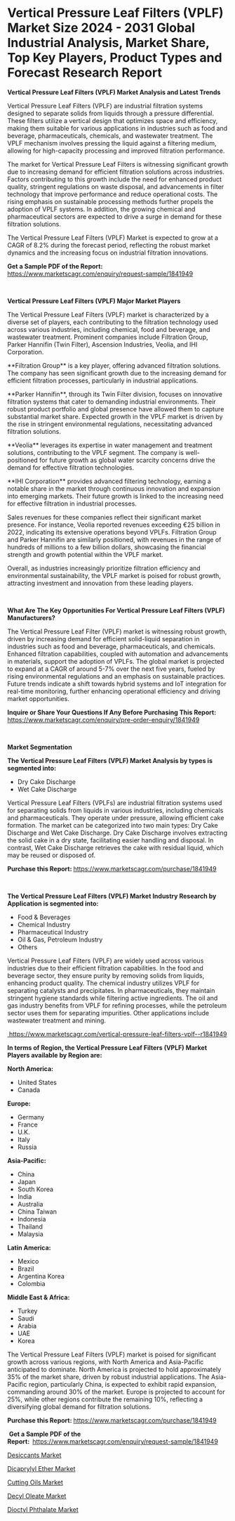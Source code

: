<p><h1>Vertical Pressure Leaf Filters (VPLF) Market Size 2024 - 2031 Global Industrial Analysis, Market Share, Top Key Players, Product Types and Forecast Research Report</h1></p><p><strong>Vertical Pressure Leaf Filters (VPLF) Market Analysis and Latest Trends</strong></p>
<p><p>Vertical Pressure Leaf Filters (VPLF) are industrial filtration systems designed to separate solids from liquids through a pressure differential. These filters utilize a vertical design that optimizes space and efficiency, making them suitable for various applications in industries such as food and beverage, pharmaceuticals, chemicals, and wastewater treatment. The VPLF mechanism involves pressing the liquid against a filtering medium, allowing for high-capacity processing and improved filtration performance.</p><p>The market for Vertical Pressure Leaf Filters is witnessing significant growth due to increasing demand for efficient filtration solutions across industries. Factors contributing to this growth include the need for enhanced product quality, stringent regulations on waste disposal, and advancements in filter technology that improve performance and reduce operational costs. The rising emphasis on sustainable processing methods further propels the adoption of VPLF systems. In addition, the growing chemical and pharmaceutical sectors are expected to drive a surge in demand for these filtration solutions.</p><p>The Vertical Pressure Leaf Filters (VPLF) Market is expected to grow at a CAGR of 8.2% during the forecast period, reflecting the robust market dynamics and the increasing focus on industrial filtration innovations.</p></p>
<p><strong>Get a Sample PDF of the Report:&nbsp;</strong> <a href="https://www.marketscagr.com/enquiry/request-sample/1841949?utm_campaign=1745&utm_medium=2&utm_source=Github&utm_content=ia&utm_term=16102024&utm_id=vertical-pressure-leaf-filters-vplf">https://www.marketscagr.com/enquiry/request-sample/1841949</a></p>
<p>&nbsp;</p>
<p><strong>Vertical Pressure Leaf Filters (VPLF) Major Market Players</strong></p>
<p><p>The Vertical Pressure Leaf Filters (VPLF) market is characterized by a diverse set of players, each contributing to the filtration technology used across various industries, including chemical, food and beverage, and wastewater treatment. Prominent companies include Filtration Group, Parker Hannifin (Twin Filter), Ascension Industries, Veolia, and IHI Corporation.</p><p>**Filtration Group** is a key player, offering advanced filtration solutions. The company has seen significant growth due to the increasing demand for efficient filtration processes, particularly in industrial applications. </p><p>**Parker Hannifin**, through its Twin Filter division, focuses on innovative filtration systems that cater to demanding industrial environments. Their robust product portfolio and global presence have allowed them to capture substantial market share. Expected growth in the VPLF market is driven by the rise in stringent environmental regulations, necessitating advanced filtration solutions.</p><p>**Veolia** leverages its expertise in water management and treatment solutions, contributing to the VPLF segment. The company is well-positioned for future growth as global water scarcity concerns drive the demand for effective filtration technologies.</p><p>**IHI Corporation** provides advanced filtering technology, earning a notable share in the market through continuous innovation and expansion into emerging markets. Their future growth is linked to the increasing need for effective filtration in industrial processes.</p><p>Sales revenues for these companies reflect their significant market presence. For instance, Veolia reported revenues exceeding €25 billion in 2022, indicating its extensive operations beyond VPLFs. Filtration Group and Parker Hannifin are similarly positioned, with revenues in the range of hundreds of millions to a few billion dollars, showcasing the financial strength and growth potential within the VPLF market.</p><p>Overall, as industries increasingly prioritize filtration efficiency and environmental sustainability, the VPLF market is poised for robust growth, attracting investment and innovation from these leading players.</p></p>
<p>&nbsp;</p>
<p><strong>What Are The Key Opportunities For Vertical Pressure Leaf Filters (VPLF) Manufacturers?</strong></p>
<p><p>The Vertical Pressure Leaf Filter (VPLF) market is witnessing robust growth, driven by increasing demand for efficient solid-liquid separation in industries such as food and beverage, pharmaceuticals, and chemicals. Enhanced filtration capabilities, coupled with automation and advancements in materials, support the adoption of VPLFs. The global market is projected to expand at a CAGR of around 5-7% over the next five years, fueled by rising environmental regulations and an emphasis on sustainable practices. Future trends indicate a shift towards hybrid systems and IoT integration for real-time monitoring, further enhancing operational efficiency and driving market opportunities.</p></p>
<p><strong>Inquire or Share Your Questions If Any Before Purchasing This Report:</strong> <a href="https://www.marketscagr.com/enquiry/pre-order-enquiry/1841949?utm_campaign=1745&utm_medium=2&utm_source=Github&utm_content=ia&utm_term=16102024&utm_id=vertical-pressure-leaf-filters-vplf">https://www.marketscagr.com/enquiry/pre-order-enquiry/1841949</a></p>
<p>&nbsp;</p>
<p><strong>Market Segmentation</strong></p>
<p><strong>The Vertical Pressure Leaf Filters (VPLF) Market Analysis by types is segmented into:</strong></p>
<p><ul><li>Dry Cake Discharge</li><li>Wet Cake Discharge</li></ul></p>
<p><p>Vertical Pressure Leaf Filters (VPLFs) are industrial filtration systems used for separating solids from liquids in various industries, including chemicals and pharmaceuticals. They operate under pressure, allowing efficient cake formation. The market can be categorized into two main types: Dry Cake Discharge and Wet Cake Discharge. Dry Cake Discharge involves extracting the solid cake in a dry state, facilitating easier handling and disposal. In contrast, Wet Cake Discharge retrieves the cake with residual liquid, which may be reused or disposed of.</p></p>
<p><strong>Purchase this Report:&nbsp;</strong><a href="https://www.marketscagr.com/purchase/1841949?utm_campaign=1745&utm_medium=2&utm_source=Github&utm_content=ia&utm_term=16102024&utm_id=vertical-pressure-leaf-filters-vplf">https://www.marketscagr.com/purchase/1841949</a></p>
<p>&nbsp;</p>
<p><strong>The Vertical Pressure Leaf Filters (VPLF) Market Industry Research by Application is segmented into:</strong></p>
<p><ul><li>Food & Beverages</li><li>Chemical Industry</li><li>Pharmaceutical Industry</li><li>Oil & Gas, Petroleum Industry</li><li>Others</li></ul></p>
<p><p>Vertical Pressure Leaf Filters (VPLF) are widely used across various industries due to their efficient filtration capabilities. In the food and beverage sector, they ensure purity by removing solids from liquids, enhancing product quality. The chemical industry utilizes VPLF for separating catalysts and precipitates. In pharmaceuticals, they maintain stringent hygiene standards while filtering active ingredients. The oil and gas industry benefits from VPLF for refining processes, while the petroleum sector uses them for separating impurities. Other applications include wastewater treatment and mining.</p></p>
<p><a href="https://www.marketscagr.com/vertical-pressure-leaf-filters-vplf--r1841949?utm_campaign=1745&utm_medium=2&utm_source=Github&utm_content=ia&utm_term=16102024&utm_id=vertical-pressure-leaf-filters-vplf">&nbsp;https://www.marketscagr.com/vertical-pressure-leaf-filters-vplf--r1841949</a></p>
<p><strong>In terms of Region, the Vertical Pressure Leaf Filters (VPLF) Market Players available by Region are:</strong></p>
<p>
    <p> <strong> North America: </strong>
        <ul>
            <li>United States</li>
            <li>Canada</li>
        </ul>
        </p> 
    <p> <strong> Europe: </strong>
        <ul>
            <li>Germany</li>
            <li>France</li>
            <li>U.K.</li>
            <li>Italy</li>
            <li>Russia</li>
        </ul>
        </p> 
    <p> <strong> Asia-Pacific: </strong>
        <ul>
            <li>China</li>
            <li>Japan</li>
            <li>South Korea</li>
            <li>India</li>
            <li>Australia</li>
            <li>China Taiwan</li>
            <li>Indonesia</li>
            <li>Thailand</li>
            <li>Malaysia</li>
        </ul>
        </p> 
    <p> <strong> Latin America: </strong>
        <ul>
            <li>Mexico</li>
            <li>Brazil</li>
            <li>Argentina Korea</li>
            <li>Colombia</li>
        </ul>
        </p> 
    <p> <strong> Middle East & Africa: </strong>
        <ul>
            <li>Turkey</li>
            <li>Saudi</li>
            <li>Arabia</li>
            <li>UAE</li>
            <li>Korea</li>
        </ul>
    </p>
    </p>
<p><p>The Vertical Pressure Leaf Filters (VPLF) market is poised for significant growth across various regions, with North America and Asia-Pacific anticipated to dominate. North America is projected to hold approximately 35% of the market share, driven by robust industrial applications. The Asia-Pacific region, particularly China, is expected to exhibit rapid expansion, commanding around 30% of the market. Europe is projected to account for 25%, while other regions contribute the remaining 10%, reflecting a diversifying global demand for filtration solutions.</p></p>
<p><strong>Purchase this Report: </strong><a href="https://www.marketscagr.com/purchase/1841949?utm_campaign=1745&utm_medium=2&utm_source=Github&utm_content=ia&utm_term=16102024&utm_id=vertical-pressure-leaf-filters-vplf">https://www.marketscagr.com/purchase/1841949</a></p>
<p>&nbsp;<strong>Get a Sample PDF of the Report:&nbsp;&nbsp;</strong><a href="https://www.marketscagr.com/enquiry/request-sample/1841949?utm_campaign=1745&utm_medium=2&utm_source=Github&utm_content=ia&utm_term=16102024&utm_id=vertical-pressure-leaf-filters-vplf">https://www.marketscagr.com/enquiry/request-sample/1841949</a></p>
<p><strong></strong></p>
<p><p><a href="https://www.linkedin.com/pulse/pioneering-growth-analyzing-global-desiccants-market-dynamics-mtjuc?utm_campaign=1745&utm_medium=2&utm_source=Github&utm_content=ia&utm_term=16102024&utm_id=vertical-pressure-leaf-filters-vplf">Desiccants Market</a></p><p><a href="https://www.linkedin.com/pulse/dicaprylyl-ether-market-emerging-trends-future-prospects-period-pysjc?utm_campaign=1745&utm_medium=2&utm_source=Github&utm_content=ia&utm_term=16102024&utm_id=vertical-pressure-leaf-filters-vplf">Dicaprylyl Ether Market</a></p><p><a href="https://www.linkedin.com/pulse/cutting-oils-market-research-report-forecast-growth-prospects-n3azc?utm_campaign=1745&utm_medium=2&utm_source=Github&utm_content=ia&utm_term=16102024&utm_id=vertical-pressure-leaf-filters-vplf">Cutting Oils Market</a></p><p><a href="https://www.linkedin.com/pulse/navigating-decyl-oleate-market-expert-analysis-forecast-period-zbq8c?utm_campaign=1745&utm_medium=2&utm_source=Github&utm_content=ia&utm_term=16102024&utm_id=vertical-pressure-leaf-filters-vplf">Decyl Oleate Market</a></p><p><a href="https://www.linkedin.com/pulse/in-depth-analysis-global-dioctyl-phthalate-market-scope-its-0l7cc?utm_campaign=1745&utm_medium=2&utm_source=Github&utm_content=ia&utm_term=16102024&utm_id=vertical-pressure-leaf-filters-vplf">Dioctyl Phthalate Market</a></p></p>